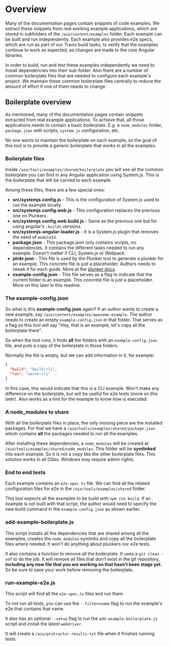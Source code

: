 # Overview

Many of the documentation pages contain snippets of code examples. We extract these snippets from
real working example applications, which are stored in subfolders of the `/aio/content/examples`
folder. Each example can be built and run independently. Each example also provides e2e specs, which
are run as part of our Travis build tasks, to verify that the examples continue to work as expected,
as changes are made to the core Angular libraries.

In order to build, run and test these examples independently we need to install dependencies into
their sub-folder. Also there are a number of common boilerplate files that are needed to configure
each example's project. We maintain these common boilerplate files centrally to reduce the amount
of effort if one of them needs to change.

## Boilerplate overview

As mentioned, many of the documentation pages contain snippets extracted from real example applications.
To achieve that, all those applications needs to contain a basic boilerplate. E.g. a `node_modules`
folder, `package.json` with scripts, `system.js` configuration, etc.

No one wants to maintain the boilerplate on each example, so the goal of this tool is to provide a
generic boilerplate that works in all the examples.

### Boilerplate files

Inside `/aio/tools/examples/shared/boilerplate` you will see all the common boilerplate you can find
in any Angular application using System.js. This is the boilerplate that will be carried to each example.

Among these files, there are a few special ones:

* **src/systemjs.config.js** - This is the configuration of System.js used to run the example locally.
* **src/systemjs.config.web.js** - This configuration replaces the previous one on Plunkers.
* **src/systemjs.config.web.build.js** - Same as the previous one but for using angular's `-builds`
  versions.
* **src/systemjs-angular-loader.js** - It is a System.js plugin that removes the need of `moduleId`.
* **package.json** - This package.json only contains scripts, no dependencies. It contains the
  different tasks needed to run any example. Doesn't matter if CLI, System.js or Webpack.
* **plnkr.json** - This file is used by the Plunker tool to generate a plunker for an example. This
  concrete file is just a placeholder. Authors needs to tweak it for each guide. More at the
  [plunker docs](../plunker-builder/README.md).
* **example-config.json** - This file serves as a flag to indicate that the current folder is an
  example. This concrete file is just a placeholder. More on this later in this readme.

### The example-config.json

So what is this **example-config.json** again? If an author wants to create a new example, say
`/aio/content/examples/awesome-example`. The author needs to create an empty `example-config.json`
in that folder. That serves as a flag so this tool will say "Hey, that is an example, let's copy
all the boilerplate there".

So when the tool runs, it finds **all** the folders with an `example-config.json` file, and puts
a copy of the boilerplate in those folders.

Normally the file is empty, but we can add information in it, for example:

```json
{
  "build": "build:cli",
  "run": "serve:cli"
}
```

In this case, this would indicate that this is a CLI example. Won't make any difference on the
boilerplate, but will be useful for e2e tests (more on this later). Also works as a hint for
the example to know how is executed.


### A node_modules to share

With all the boilerplate files in place, the only missing piece are the installed packages. For
that we have a `/aio/tools/examples/shared/package.json` which contains **all** the packages
needed to run all the examples.

After installing these dependencies, a `node_modules` will be created at
`/aio/tools/examples/shared/node_modules`. This folder will be **symlinked** into each example.
So it is not a copy like the other boilerplate files. This solution works in all OSes. Windows
may require admin rights.

### End to end tests

Each example contains an `e2e-spec.ts` file. We can find all the related configuration files for
e2e in the `/aio/tools/examples/shared` folder.

This tool expects all the examples to be build with `npm run build`. If an example is not built
with that script, the author would need to specify the new build command in the `example-config.json`
as shown earlier.

### add-example-boilerplate.js

This script installs all the dependencies that are shared among all the examples, creates the
`node_modules` symlinks and copy all the boilerplate files where needed. It won't do anything
about plunkers nor e2e tests.

It also contains a function to remove all the boilerplate. It uses a `git clean -xdf` to do
the job. It will remove all files that don't exist in the git repository, **including any
new file that you are working on that hasn't been stage yet.** So be sure to save your work
before removing the boilerplate.

### run-example-e2e.js

This script will find all the `e2e-spec.ts` files and run them.

To not run all tests, you can use the `--filter=name` flag to run the example's e2e that contains
that name.

It also has an optional `--setup` flag to run the `add-example-boilerplate.js` script and install
the latest `webdriver`.

It will create a `/aio/protractor-results-txt` file when it finishes running tests.
